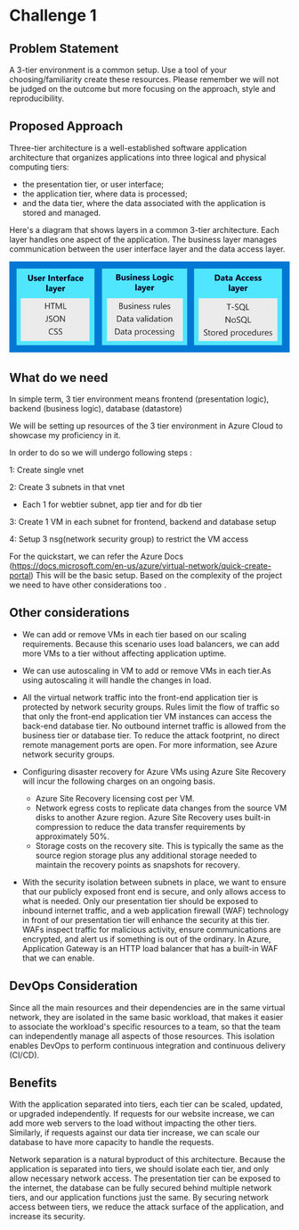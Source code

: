 # Challenge 1

## Problem Statement

A 3-tier environment is a common setup. Use a tool of your choosing/familiarity create these resources. Please remember we will not be judged on the outcome but more focusing on the approach, style and reproducibility. 

## Proposed Approach

Three-tier architecture is a well-established software application architecture that organizes applications into three logical and physical computing tiers: 
* the presentation tier, or user interface; 
* the application tier, where data is processed;
* and the data tier, where the data associated with the application is stored and managed.

Here's a diagram that shows layers in a common 3-tier architecture. Each layer handles one aspect of the application. The business layer manages communication between the user interface layer and the data access layer.

![picture alt](https://github.com/priyal-agrawal/Tech_Challenges/blob/b96c85c00fdfe871a9b67a28b66a2a9ed4564922/Challenge%201/layers.svg)

## What do we need

In simple term, 3 tier environment means frontend (presentation logic), backend (business logic), database (datastore)

We will be setting up resources of the 3 tier environment in Azure Cloud to showcase my proficiency in it.

In order to do so we will undergo following steps :

1: Create single vnet

2: Create 3 subnets in that vnet
 * Each 1 for webtier subnet,  app tier and for db tier 

3: Create 1 VM in each subnet for frontend, backend and database setup

4: Setup 3 nsg(network security group) to restrict the VM access

For the quickstart, we can refer the Azure Docs (https://docs.microsoft.com/en-us/azure/virtual-network/quick-create-portal)
This will be the basic setup. Based on the complexity of the project we need to have other considerations too .

## Other considerations

* We can add or remove VMs in each tier based on our scaling requirements. Because this scenario uses load balancers, we can add more VMs to a tier without affecting application uptime.

* We can use autoscaling in VM to add or remove VMs in each tier.As using autoscaling it will handle the  changes in load.

* All the virtual network traffic into the front-end application tier is protected by network security groups. Rules limit the flow of traffic so that only the front-end application tier VM instances can access the back-end database tier. No outbound internet traffic is allowed from the business tier or database tier. To reduce the attack footprint, no direct remote management ports are open. For more information, see Azure network security groups.


* Configuring disaster recovery for Azure VMs using Azure Site Recovery will incur the following charges on an ongoing basis.
  * Azure Site Recovery licensing cost per VM.
  * Network egress costs to replicate data changes from the source VM disks to another Azure region. Azure Site Recovery uses built-in compression to reduce the data transfer requirements by approximately 50%.
  * Storage costs on the recovery site. This is typically the same as the source region storage plus any additional storage needed to maintain the recovery points as snapshots for recovery.

* With the security isolation between subnets in place, we want to ensure that our publicly exposed front end is secure, and only allows access to what is needed. Only our presentation tier should be exposed to inbound internet traffic, and a web application firewall (WAF) technology in front of our presentation tier will enhance the security at this tier. WAFs inspect traffic for malicious activity, ensure communications are encrypted, and alert us if something is out of the ordinary. In Azure, Application Gateway is an HTTP load balancer that has a built-in WAF that we can enable.


## DevOps Consideration 

Since all the main resources and their dependencies are in the same virtual network, they are isolated in the same basic workload, that makes it easier to associate the workload's specific resources to a team, so that the team can independently manage all aspects of those resources. This isolation enables DevOps to perform continuous integration and continuous delivery (CI/CD).

## Benefits

With the application separated into tiers, each tier can be scaled, updated, or upgraded independently. If requests for our website increase, we can add more web servers to the load without impacting the other tiers. Similarly, if requests against our data tier increase, we can scale our database to have more capacity to handle the requests.

Network separation is a natural byproduct of this architecture. Because the application is separated into tiers, we should isolate each tier, and only allow necessary network access. The presentation tier can be exposed to the internet, the database can be fully secured behind multiple network tiers, and our application functions just the same. By securing network access between tiers, we reduce the attack surface of the application, and increase its security.
